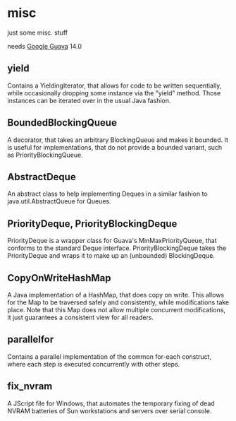misc
====

just some misc. stuff

needs [Google Guava](https://code.google.com/p/guava-libraries/) 14.0


yield
-----

Contains a YieldingIterator, that allows for code to be written sequentially, while occasionally dropping some instance via the "yield" method. Those instances can be iterated over in the usual Java fashion.

BoundedBlockingQueue
------------------

A decorator, that takes an arbitrary BlockingQueue and makes it bounded.
It is useful for implementations, that do not provide a bounded variant, such as PriorityBlockingQueue.

AbstractDeque
-------------

An abstract class to help implementing Deques in a similar fashion to java.util.AbstractQueue for Queues.

PriorityDeque, PriorityBlockingDeque
------------------------------------

PriorityDeque is a wrapper class for Guava's MinMaxPriorityQueue, that conforms to the standard Deque interface.
PriorityBlockingDeque takes the PriorityDeque and wraps it to make up an (unbounded) BlockingDeque.

CopyOnWriteHashMap
------------------

A Java implementation of a HashMap, that does copy on write. This allows for the Map to be traversed safely and consistently, while modifications take place.
Note that this Map does not allow multiple concurrent modifications, it just guarantees a consistent view for all readers.

parallelfor
-----------

Contains a parallel implementation of the common for-each construct, where each step is executed concurrently with other steps.

fix_nvram
---------

A JScript file for Windows, that automates the temporary fixing of dead NVRAM batteries of Sun workstations and servers over serial console.
